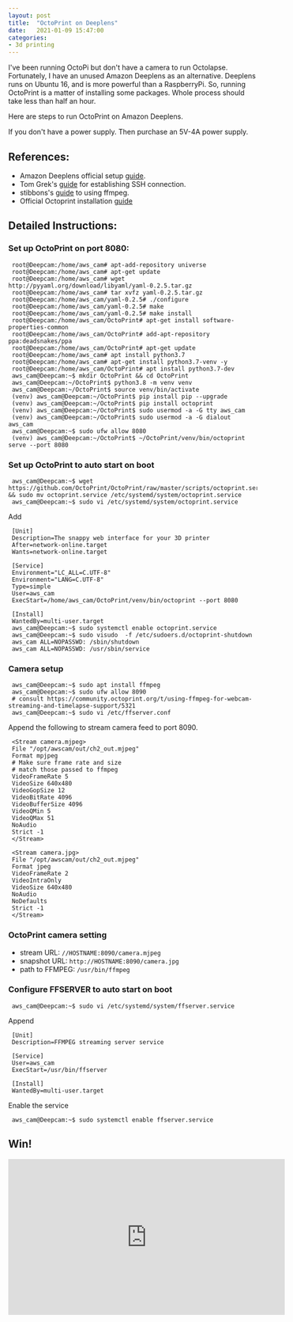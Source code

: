 ```yaml
---
layout: post
title:  "OctoPrint on Deeplens"
date:   2021-01-09 15:47:00
categories: 
- 3d printing
---
```


I've been running OctoPi but don't have a camera to run Octolapse. Fortunately, I have an unused Amazon Deeplens as an alternative. Deeplens runs on Ubuntu 16, and is more powerful than a RaspberryPi. So, running OctoPrint is a matter of installing some packages. Whole process should take less than half an hour.

Here are steps to run OctoPrint on Amazon Deeplens.

If you don't have a power supply. Then purchase an 5V-4A power supply.

## References:

* Amazon Deeplens official setup [guide](https://docs.aws.amazon.com/deeplens/latest/dg/troubleshooting-device-registration.html#troubleshooting-device-wifi-connection).
* Tom Grek's [guide](https://medium.com/@tomgrek/hackers-guide-to-the-aws-deeplens-1b8281bc6e24) for establishing SSH connection.
* stibbons's [guide](https://community.octoprint.org/t/using-ffmpeg-for-webcam-streaming-and-timelapse-support/5321) to using ffmpeg.
* Official Octoprint installation [guide](https://octoprint.org/download/#installing-manually)

## Detailed Instructions:

### Set up OctoPrint on port 8080:

```
 root@Deepcam:/home/aws_cam# apt-add-repository universe
 root@Deepcam:/home/aws_cam# apt-get update
 root@Deepcam:/home/aws_cam# wget http://pyyaml.org/download/libyaml/yaml-0.2.5.tar.gz
 root@Deepcam:/home/aws_cam# tar xvfz yaml-0.2.5.tar.gz 
 root@Deepcam:/home/aws_cam/yaml-0.2.5# ./configure 
 root@Deepcam:/home/aws_cam/yaml-0.2.5# make
 root@Deepcam:/home/aws_cam/yaml-0.2.5# make install
 root@Deepcam:/home/aws_cam/OctoPrint# apt-get install software-properties-common
 root@Deepcam:/home/aws_cam/OctoPrint# add-apt-repository ppa:deadsnakes/ppa
 root@Deepcam:/home/aws_cam/OctoPrint# apt-get update
 root@Deepcam:/home/aws_cam# apt install python3.7
 root@Deepcam:/home/aws_cam# apt-get install python3.7-venv -y
 root@Deepcam:/home/aws_cam/OctoPrint# apt install python3.7-dev
 aws_cam@Deepcam:~$ mkdir OctoPrint && cd OctoPrint
 aws_cam@Deepcam:~/OctoPrint$ python3.8 -m venv venv
 aws_cam@Deepcam:~/OctoPrint$ source venv/bin/activate
 (venv) aws_cam@Deepcam:~/OctoPrint$ pip install pip --upgrade
 (venv) aws_cam@Deepcam:~/OctoPrint$ pip install octoprint
 (venv) aws_cam@Deepcam:~/OctoPrint$ sudo usermod -a -G tty aws_cam
 (venv) aws_cam@Deepcam:~/OctoPrint$ sudo usermod -a -G dialout aws_cam
 aws_cam@Deepcam:~$ sudo ufw allow 8080
 (venv) aws_cam@Deepcam:~/OctoPrint$ ~/OctoPrint/venv/bin/octoprint serve --port 8080
```

### Set up OctoPrint to auto start on boot

```
 aws_cam@Deepcam:~$ wget https://github.com/OctoPrint/OctoPrint/raw/master/scripts/octoprint.service && sudo mv octoprint.service /etc/systemd/system/octoprint.service
 aws_cam@Deepcam:~$ sudo vi /etc/systemd/system/octoprint.service
```
Add
```
 [Unit]
 Description=The snappy web interface for your 3D printer
 After=network-online.target
 Wants=network-online.target

 [Service]
 Environment="LC_ALL=C.UTF-8"
 Environment="LANG=C.UTF-8"
 Type=simple
 User=aws_cam
 ExecStart=/home/aws_cam/OctoPrint/venv/bin/octoprint --port 8080

 [Install]
 WantedBy=multi-user.target
 aws_cam@Deepcam:~$ sudo systemctl enable octoprint.service
 aws_cam@Deepcam:~$ sudo visudo  -f /etc/sudoers.d/octoprint-shutdown
 aws_cam ALL=NOPASSWD: /sbin/shutdown
 aws_cam ALL=NOPASSWD: /usr/sbin/service
```

### Camera setup

```
 aws_cam@Deepcam:~$ sudo apt install ffmpeg
 aws_cam@Deepcam:~$ sudo ufw allow 8090
 # consult https://community.octoprint.org/t/using-ffmpeg-for-webcam-streaming-and-timelapse-support/5321 
 aws_cam@Deepcam:~$ sudo vi /etc/ffserver.conf
```

Append the following to stream camera feed to port 8090.
```
 <Stream camera.mjpeg>
 File "/opt/awscam/out/ch2_out.mjpeg"
 Format mpjpeg
 # Make sure frame rate and size
 # match those passed to ffmpeg
 VideoFrameRate 5
 VideoSize 640x480
 VideoGopSize 12
 VideoBitRate 4096
 VideoBufferSize 4096
 VideoQMin 5
 VideoQMax 51
 NoAudio
 Strict -1
 </Stream>

 <Stream camera.jpg>
 File "/opt/awscam/out/ch2_out.mjpeg"
 Format jpeg
 VideoFrameRate 2
 VideoIntraOnly
 VideoSize 640x480
 NoAudio
 NoDefaults
 Strict -1
 </Stream>
```

### OctoPrint camera setting

* stream URL: `//HOSTNAME:8090/camera.mjpeg`
* snapshot URL: `http://HOSTNAME:8090/camera.jpg`
* path to FFMPEG: `/usr/bin/ffmpeg`

### Configure FFSERVER to auto start on boot

```
 aws_cam@Deepcam:~$ sudo vi /etc/systemd/system/ffserver.service
```

Append

```
 [Unit]
 Description=FFMPEG streaming server service

 [Service]
 User=aws_cam
 ExecStart=/usr/bin/ffserver

 [Install]
 WantedBy=multi-user.target
```

Enable the service
```
 aws_cam@Deepcam:~$ sudo systemctl enable ffserver.service
```

## Win!

<iframe width="560" height="315" src="https://www.youtube.com/embed/uTwyQmIBTOE" frameborder="0" allow="accelerometer; autoplay; clipboard-write; encrypted-media; gyroscope; picture-in-picture" allowfullscreen></iframe>
